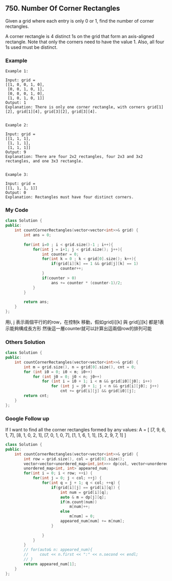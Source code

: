 ## 750. Number Of Corner Rectangles

Given a grid where each entry is only 0 or 1, find the number of corner rectangles.

A corner rectangle is 4 distinct 1s on the grid that form an axis-aligned rectangle. Note that only the corners need to have the value 1. Also, all four 1s used must be distinct.

### Example
```
Example 1:

Input: grid = 
[[1, 0, 0, 1, 0],
 [0, 0, 1, 0, 1],
 [0, 0, 0, 1, 0],
 [1, 0, 1, 0, 1]]
Output: 1
Explanation: There is only one corner rectangle, with corners grid[1][2], grid[1][4], grid[3][2], grid[3][4].
 

Example 2:

Input: grid = 
[[1, 1, 1],
 [1, 1, 1],
 [1, 1, 1]]
Output: 9
Explanation: There are four 2x2 rectangles, four 2x3 and 3x2 rectangles, and one 3x3 rectangle.
 

Example 3:

Input: grid = 
[[1, 1, 1, 1]]
Output: 0
Explanation: Rectangles must have four distinct corners.
```

### My Code
```c++
class Solution {
public:
    int countCornerRectangles(vector<vector<int>>& grid) {
        int ans = 0;
        
        for(int i=0 ; i < grid.size()-1 ; i++){
            for(int j = i+1; j < grid.size(); j++){
                int counter = 0;
                for(int k = 0 ; k < grid[0].size(); k++){
                    if(grid[i][k] == 1 && grid[j][k] == 1)
                        counter++;
                }
                if(counter > 0)
                    ans += counter * (counter-1)/2;
            }
        }
        
        return ans;
    }
};
```
用i, j 表示兩個平行的的row，在控制k 移動，假如grid[i][k] 與 grid[j][k] 都是1表示能夠構成長方形
然後這一層counter就可以計算出這兩個row的排列可能


### Others Solution
```c++
class Solution {
public:
    int countCornerRectangles(vector<vector<int>>& grid) {
        int m = grid.size(), n = grid[0].size(), cnt = 0;
        for (int i0 = 0; i0 < m; i0++)
            for (int j0 = 0; j0 < n; j0++)
                for (int i = i0 + 1; i < m && grid[i0][j0]; i++)
                    for (int j = j0 + 1; j < n && grid[i][j0]; j++)
                        cnt += grid[i][j] && grid[i0][j];
        return cnt;
    }
};
```


### Google Follow up

If I want to find all the corner rectangles formed by any values:
A =
[
[7, 9, 6, 1, 7],
[8, 1, 0, 2, 1],
[7, 0, 1, 0, 7],
[1, 1, 6, 1, 1],
[5, 2, 9, 7, 1]
]

```c++
class Solution {
public:
    int countCornerRectangles(vector<vector<int>>& grid) {
        int row = grid.size(), col = grid[0].size();
        vector<vector<unordered_map<int,int>>> dp(col, vector<unordered_map<int,int>> (col, unordered_map<int,int>()));
        unordered_map<int, int> appeared_num;
        for(int i = 0; i < row; ++i) {
            for(int j = 0; j < col; ++j) {
                for(int q = j + 1; q < col; ++q) {                    
                    if(grid[i][j] == grid[i][q]) {
                        int num = grid[i][q];
                        auto & m = dp[j][q];
                        if(m.count(num))
                            m[num]++;
                        else
                            m[num] = 0;
                        appeared_num[num] += m[num];
                    }
  
                }
            }
        }
        // for(auto& n: appeared_num){
        //     cout << n.first << ":" << n.second << endl;
        // }
        return appeared_num[1];
    }
};
```


